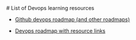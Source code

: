 
<head>
  <link rel="stylesheet" href="../../css_themes/vscode.css">
</head>
# List of Devops learning resources

* [Github devops roadmap (and other roadmaps)](https://github.com/kamranahmedse/developer-roadmap#-devops-roadmap)

* [Devops roadmap with resource links](https://hackernoon.com/the-2018-devops-roadmap-31588d8670cb)

